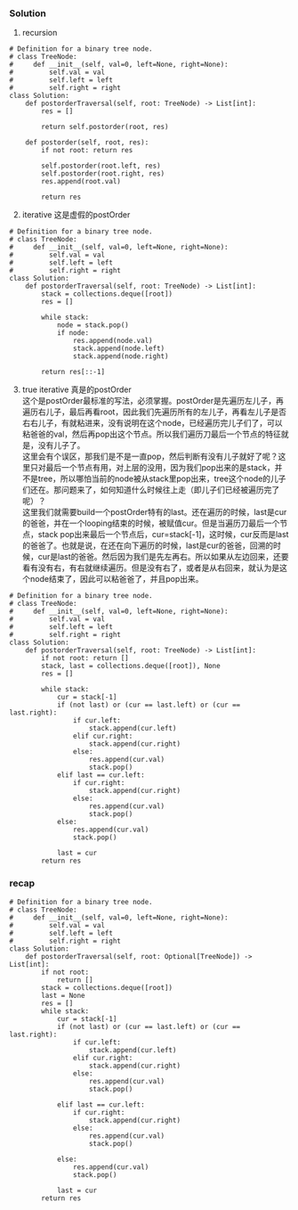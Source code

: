 ### Solution
1. recursion
```
# Definition for a binary tree node.
# class TreeNode:
#     def __init__(self, val=0, left=None, right=None):
#         self.val = val
#         self.left = left
#         self.right = right
class Solution:
    def postorderTraversal(self, root: TreeNode) -> List[int]:
        res = []
        
        return self.postorder(root, res)
    
    def postorder(self, root, res):
        if not root: return res
        
        self.postorder(root.left, res)
        self.postorder(root.right, res)
        res.append(root.val)
        
        return res
```
2. iterative 这是虚假的postOrder
```
# Definition for a binary tree node.
# class TreeNode:
#     def __init__(self, val=0, left=None, right=None):
#         self.val = val
#         self.left = left
#         self.right = right
class Solution:
    def postorderTraversal(self, root: TreeNode) -> List[int]:
        stack = collections.deque([root])
        res = []
        
        while stack:
            node = stack.pop()
            if node:
                res.append(node.val)
                stack.append(node.left)
                stack.append(node.right)
                
        return res[::-1]                                                   
```
3. true iterative 真是的postOrder <br />
这个是postOrder最标准的写法，必须掌握。postOrder是先遍历左儿子，再遍历右儿子，最后再看root，因此我们先遍历所有的左儿子，再看左儿子是否右右儿子，有就粘进来，没有说明在这个node，已经遍历完儿子们了，可以粘爸爸的val，然后再pop出这个节点。所以我们遍历刀最后一个节点的特征就是，没有儿子了。<br />
这里会有个误区，那我们是不是一直pop，然后判断有没有儿子就好了呢？这里只对最后一个节点有用，对上层的没用，因为我们pop出来的是stack，并不是tree，所以哪怕当前的node被从stack里pop出来，tree这个node的儿子们还在。那问题来了，如何知道什么时候往上走（即儿子们已经被遍历完了呢）？<br />
这里我们就需要build一个postOrder特有的last。还在遍历的时候，last是cur的爸爸，并在一个looping结束的时候，被赋值cur。但是当遍历刀最后一个节点，stack pop出来最后一个节点后，cur=stack[-1]，这时候，cur反而是last的爸爸了。也就是说，在还在向下遍历的时候，last是cur的爸爸，回溯的时候，cur是last的爸爸。然后因为我们是先左再右。所以如果从左边回来，还要看有没有右，有右就继续遍历。但是没有右了，或者是从右回来，就认为是这个node结束了，因此可以粘爸爸了，并且pop出来。
```
# Definition for a binary tree node.
# class TreeNode:
#     def __init__(self, val=0, left=None, right=None):
#         self.val = val
#         self.left = left
#         self.right = right
class Solution:
    def postorderTraversal(self, root: TreeNode) -> List[int]:
        if not root: return []
        stack, last = collections.deque([root]), None
        res = []
        
        while stack:
            cur = stack[-1]
            if (not last) or (cur == last.left) or (cur == last.right):
                if cur.left:
                    stack.append(cur.left)
                elif cur.right:
                    stack.append(cur.right)
                else:
                    res.append(cur.val)
                    stack.pop()
            elif last == cur.left:
                if cur.right:
                    stack.append(cur.right)
                else:
                    res.append(cur.val)
                    stack.pop()
            else:
                res.append(cur.val)
                stack.pop()
                
            last = cur
        return res
```

### recap
```
# Definition for a binary tree node.
# class TreeNode:
#     def __init__(self, val=0, left=None, right=None):
#         self.val = val
#         self.left = left
#         self.right = right
class Solution:
    def postorderTraversal(self, root: Optional[TreeNode]) -> List[int]:
        if not root:
            return []
        stack = collections.deque([root])
        last = None
        res = []
        while stack:
            cur = stack[-1]
            if (not last) or (cur == last.left) or (cur == last.right):
                if cur.left:
                    stack.append(cur.left)
                elif cur.right:
                    stack.append(cur.right)
                else:
                    res.append(cur.val)
                    stack.pop()
                
            elif last == cur.left:
                if cur.right:
                    stack.append(cur.right)
                else:
                    res.append(cur.val)
                    stack.pop()
            
            else:
                res.append(cur.val)
                stack.pop()
                
            last = cur
        return res
```